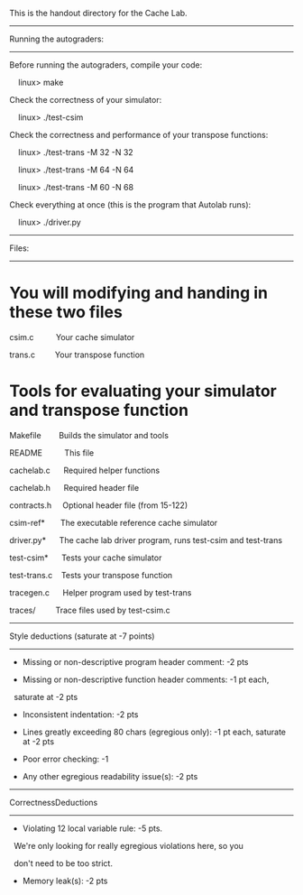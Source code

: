 This is the handout directory for the Cache Lab.

************************

Running the autograders:

************************

Before running the autograders, compile your code:

    linux> make

Check the correctness of your simulator:

    linux> ./test-csim

Check the correctness and performance of your transpose functions:

    linux> ./test-trans -M 32 -N 32

    linux> ./test-trans -M 64 -N 64

    linux> ./test-trans -M 60 -N 68

Check everything at once (this is the program that Autolab runs):

    linux> ./driver.py    

******

Files:

******

# You will modifying and handing in these two files

csim.c          Your cache simulator

trans.c         Your transpose function

# Tools for evaluating your simulator and transpose function

Makefile        Builds the simulator and tools

README          This file

cachelab.c      Required helper functions

cachelab.h      Required header file

contracts.h     Optional header file (from 15-122)

csim-ref*       The executable reference cache simulator

driver.py*      The cache lab driver program, runs test-csim and test-trans

test-csim*      Tests your cache simulator

test-trans.c    Tests your transpose function

tracegen.c      Helper program used by test-trans

traces/         Trace files used by test-csim.c

****************************************

Style deductions (saturate at -7 points)

****************************************

* Missing or non-descriptive program header comment: -2 pts

* Missing or non-descriptive function header comments: -1 pt each,

  saturate at -2 pts

* Inconsistent indentation: -2 pts

* Lines greatly exceeding 80 chars (egregious only): -1 pt each, saturate at -2 pts

* Poor error checking: -1

* Any other egregious readability issue(s): -2 pts

**********************

CorrectnessDeductions

**********************

* Violating 12 local variable rule: -5 pts.

  We're only looking for really egregious violations here, so you

  don't need to be too strict.

* Memory leak(s): -2 pts
